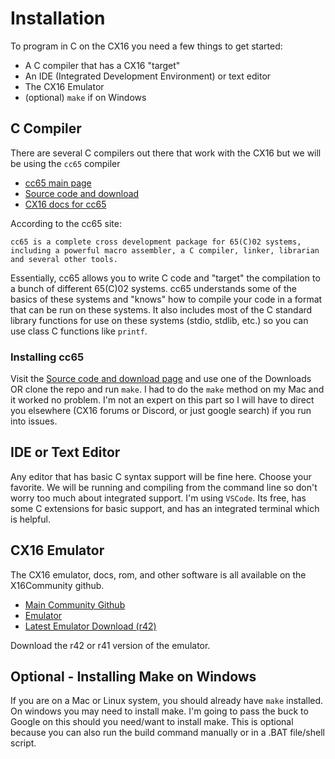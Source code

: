 # Installation
To program in C on the CX16 you need a few things to get started:
- A C compiler that has a CX16 "target"
- An IDE (Integrated Development Environment) or text editor
- The CX16 Emulator
- (optional) `make` if on Windows

## C Compiler
There are several C compilers out there that work with the CX16 but we will be using the `cc65` compiler
- [cc65 main page](https://cc65.github.io/)
- [Source code and download](https://github.com/cc65/cc65)
- [CX16 docs for cc65](https://cc65.github.io/doc/cx16.html)

According to the cc65 site:
```
cc65 is a complete cross development package for 65(C)02 systems, including a powerful macro assembler, a C compiler, linker, librarian and several other tools.
```
Essentially, cc65 allows you to write C code and "target" the compilation to a bunch of different 65(C)02 systems. cc65 understands some of the basics of these systems and "knows" how to compile your code in a format that can be run on these systems. It also includes most of the C standard library functions for use on these systems (stdio, stdlib, etc.) so you can use class C functions like `printf`.

### Installing cc65
Visit the [Source code and download page](https://github.com/cc65/cc65) and use one of the Downloads OR clone the repo and run `make`. I had to do the `make` method on my Mac and it worked no problem. I'm not an expert on this part so I will have to direct you elsewhere (CX16 forums or Discord, or just google search) if you run into issues.

## IDE or Text Editor
Any editor that has basic C syntax support will be fine here. Choose your favorite. We will be running and compiling from the command line so don't worry too much about integrated support. I'm using `VSCode`. Its free, has some C extensions for basic support, and has an integrated terminal which is helpful.

## CX16 Emulator
The CX16 emulator, docs, rom, and other software is all available on the X16Community github.
- [Main Community Github](https://github.com/X16Community)
- [Emulator](https://github.com/X16Community/x16-emulator)
- [Latest Emulator Download (r42)](https://github.com/X16Community/x16-emulator/releases)

Download the r42 or r41 version of the emulator.

## Optional - Installing Make on Windows
If you are on a Mac or Linux system, you should already have `make` installed. On windows you may need to install make. I'm going to pass the buck to Google on this should you need/want to install make. This is optional because you can also run the build command manually or in a .BAT file/shell script.
